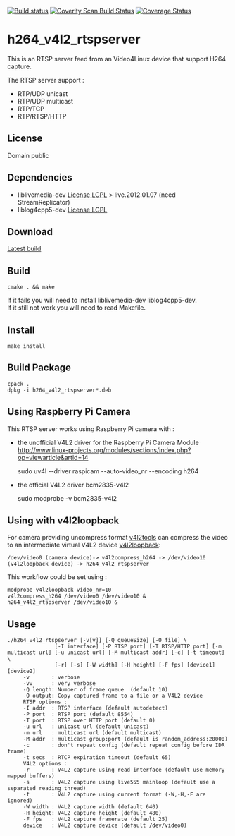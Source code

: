 [![Build status](https://travis-ci.org/mpromonet/h264_v4l2_rtspserver.png)](https://travis-ci.org/mpromonet/h264_v4l2_rtspserver)
[![Coverity Scan Build Status](https://scan.coverity.com/projects/4644/badge.svg)](https://scan.coverity.com/projects/4644)
[![Coverage Status](https://coveralls.io/repos/github/mpromonet/h264_v4l2_rtspserver/badge.svg?branch=master)](https://coveralls.io/github/mpromonet/h264_v4l2_rtspserver?branch=master)


h264_v4l2_rtspserver
====================

This is an RTSP server feed from an Video4Linux device that support H264 capture.

The RTSP server support :
- RTP/UDP unicast
- RTP/UDP multicast
- RTP/TCP
- RTP/RTSP/HTTP

License
------------
Domain public 

Dependencies
------------
 - liblivemedia-dev [License LGPL](http://www.live555.com/liveMedia/) > live.2012.01.07 (need StreamReplicator)
 - liblog4cpp5-dev  [License LGPL](http://log4cpp.sourceforge.net/#license)

Download
--------
[Latest build](https://github.com/mpromonet/h264_v4l2_rtspserver/releases/latest/) 
 
Build
------- 
	cmake . && make

If it fails you will need to install liblivemedia-dev liblog4cpp5-dev.  
If it still not work you will need to read Makefile.  

Install
--------- 
	make install

Build Package
-------------
	cpack .
	dpkg -i h264_v4l2_rtspserver*.deb

Using Raspberry Pi Camera
------------------------- 
This RTSP server works using Raspberry Pi camera with :
- the unofficial V4L2 driver for the Raspberry Pi Camera Module http://www.linux-projects.org/modules/sections/index.php?op=viewarticle&artid=14

	sudo uv4l --driver raspicam --auto-video_nr --encoding h264
- the official V4L2 driver bcm2835-v4l2

	sudo modprobe -v bcm2835-v4l2

Using with v4l2loopback
----------------------- 
For camera providing uncompress format [v4l2tools](https://github.com/mpromonet/v4l2tools) can compress the video to an intermediate virtual V4L2 device [v4l2loopback](https://github.com/umlaeute/v4l2loopback):

	/dev/video0 (camera device)-> v4l2compress_h264 -> /dev/video10 (v4l2loopback device) -> h264_v4l2_rtspserver

This workflow could be set using :

	modprobe v4l2loopback video_nr=10
	v4l2compress_h264 /dev/video0 /dev/video10 &
	h264_v4l2_rtspserver /dev/video10 &

Usage
-----
	./h264_v4l2_rtspserver [-v[v]] [-Q queueSize] [-O file] \
			       [-I interface] [-P RTSP port] [-T RTSP/HTTP port] [-m multicast url] [-u unicast url] [-M multicast addr] [-c] [-t timeout] \
			       [-r] [-s] [-W width] [-H height] [-F fps] [device1] [device2]
		 -v       : verbose
		 -vv      : very verbose
		 -Q length: Number of frame queue  (default 10)
		 -O output: Copy captured frame to a file or a V4L2 device
		 RTSP options :
		 -I addr  : RTSP interface (default autodetect)
		 -P port  : RTSP port (default 8554)
		 -T port  : RTSP over HTTP port (default 0)
		 -u url   : unicast url (default unicast)
		 -m url   : multicast url (default multicast)
		 -M addr  : multicast group:port (default is random_address:20000)
		 -c       : don't repeat config (default repeat config before IDR frame)
		 -t secs  : RTCP expiration timeout (default 65)
		 V4L2 options :
		 -r       : V4L2 capture using read interface (default use memory mapped buffers)
		 -s       : V4L2 capture using live555 mainloop (default use a separated reading thread)
		 -f       : V4L2 capture using current format (-W,-H,-F are ignored)
		 -W width : V4L2 capture width (default 640)
		 -H height: V4L2 capture height (default 480)
		 -F fps   : V4L2 capture framerate (default 25)
		 device   : V4L2 capture device (default /dev/video0)


